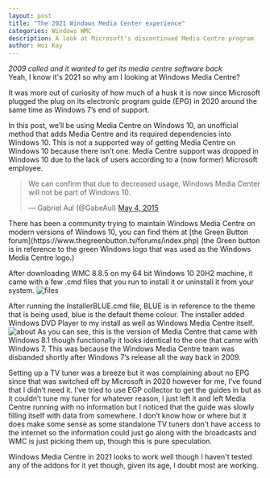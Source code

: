 ```yaml
---
layout: post
title: "The 2021 Windows Media Center experience"
categories: Windows WMC
description: A look at Microsoft's discontinued Media Centre program
author: Hoi Kay
---
```

*2009 called and it wanted to get its media centre software back* <br>
Yeah, I know it's 2021 so why am I looking at Windows Media Centre? <br>

It was more out of curiosity of how much of a husk it is now since Microsoft plugged the plug on its electronic program guide (EPG) in 2020 around the same time as Windows 7’s end of support. <br>

In this post, we’ll be using Media Centre on Windows 10, an unofficial method that adds Media Centre and its required dependencies into Windows 10. This is not a supported way of getting Media Centre on Windows 10 because there isn’t one. Media Centre support was dropped in Windows 10 due to the lack of users according to a (now former) Microsoft employee. 
<blockquote class="twitter-tweet"><p lang="en" dir="ltr">We can confirm that due to decreased usage, Windows Media Center will not be part of Windows 10.</p>&mdash; Gabriel Aul (@GabeAul) <a href="https://twitter.com/GabeAul/status/595325485309005824?ref_src=twsrc%5Etfw">May 4, 2015</a></blockquote> <script async src="https://platform.twitter.com/widgets.js" charset="utf-8"></script>
There has been a community trying to maintain Windows Media Centre on modern versions of Windows 10, you can find them at [the Green Button forum](https://www.thegreenbutton.tv/forums/index.php) (the Green button is in reference to the green Windows logo that was used as the Windows Media Centre logo.) 


After downloading WMC 8.8.5 on my 64 bit Windows 10 20H2 machine, it came with a few .cmd files that you run to install it or uninstall it from your system.
![files]({{site.github.url}}/assets/img/WMC/files.png)

After running the InstallerBLUE.cmd file, BLUE is in reference to the theme that is being used, blue is the default theme colour. The installer added Windows DVD Player to my install as well as Windows Media Centre itself.
![about]({{site.github.url}}/assets/img/WMC/about.png)
As you can see, this is the version of Media Centre that came with Windows 8.1 though functionally it looks identical to the one that came with Windows 7.
This was because the Windows Media Centre team was disbanded shortly after Windows 7’s release all the way back in 2009. 

Setting up a TV tuner was a breeze but it was complaining about no EPG since that was switched off by Microsoft in 2020 however for me, I’ve found that I didn’t need it. I’ve tried to use EGP collector to get the guides in but as it couldn’t tune my tuner for whatever reason, I just left it and left Media Centre running with no information but I noticed that the guide was slowly filling itself with data from somewhere. I don’t know how or where but it does make some sense as some standalone TV tuners don’t have access to the internet so the information could just go along with the broadcasts and WMC is just picking them up, though this is pure speculation. 

Windows Media Centre in 2021 looks to work well though I haven't tested any of the addons for it yet though, given its age, I doubt most are working. 


